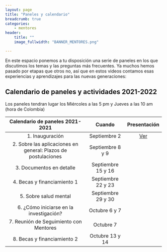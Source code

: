 ```yaml
---
layout: page
title: "Paneles y calendario"
breadcrumb: true
categories:
    - mentores
header:
    title: ""
    image_fullwidth: "BANNER_MENTORES.png"

---
```


En este espacio ponemos a tu disposición una serie de paneles en los que discutimos los temas y las
preguntas más frecuentes. Ya muchos hemos pasado por etapas que otros no, así que en estos videos
contamos esas experiencias y aprendizajes para las nuevas generaciones:

## Calendario de paneles y actividades 2021-2022

Los paneles tendran lugar los Miércoles a las 5 pm y Jueves a las 10 am (hora de Colombia)


|      Calendario de paneles 2021-2021    |   Cuando    |  Presentación  |
|:---------------------------------------:|:-----------:|:--------------:|
| 1. Inauguración            |  Septiembre 2  |   [Ver](https://recastronomia.github.io/docs/Inauguracion_Mentores_2021.pdf)  |
| 2. Sobre las aplicaciones en general: Plazos de postulaciones    | Septiembre 8 y 9 |
| 3. Documentos en detalle                     | Septiembre 15 y 16 |
| 4. Becas y financiamiento 1               | Septiembre 22 y 23 |
| 5. Sobre salud mental                | Septiembre 29 y 30 |
| 6. ¿Cómo iniciarse en la investigación?     | Octubre 6 y 7     |
| 7. Reunión de Seguimiento con Mentores  | Octubre 7    |
| 8.  Becas y financiamiento 2               | Octubre 13 y 14   |